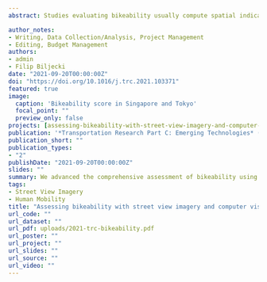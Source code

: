 ```yaml
---
abstract: Studies evaluating bikeability usually compute spatial indicators shaping cycling conditions and conflate them in a quantitative index. Much research involves site visits or conventional geospatial approaches, and few studies have leveraged street view imagery (SVI) for conducting virtual audits. These have assessed a limited range of aspects, and not all have been automated using computer vision (CV). Furthermore, studies have not yet zeroed in on gauging the usability of these technologies thoroughly. We investigate, with experiments at a fine spatial scale and across multiple geographies (Singapore and Tokyo), whether we can use SVI and CV to assess bikeability comprehensively. Extending related work, we develop an exhaustive index of bikeability composed of 34 indicators. The results suggest that SVI and CV are adequate to evaluate bikeability in cities comprehensively. As they outperformed non-SVI counterparts by a wide margin, SVI indicators are also found to be superior in assessing urban bikeability and potentially can be used independently, replacing traditional techniques. However, the paper exposes some limitations, suggesting that the best way forward is combining both SVI and non-SVI approaches. The new bikeability index presents a contribution in transportation and urban analytics, and it is scalable to assess cycling appeal widely.

author_notes:
- Writing, Data Collection/Analysis, Project Management 
- Editing, Budget Management
authors:
- admin
- Filip Biljecki
date: "2021-09-20T00:00:00Z"
doi: "https://doi.org/10.1016/j.trc.2021.103371"
featured: true
image:
  caption: 'Bikeability score in Singapore and Tokyo'
  focal_point: ""
  preview_only: false
projects: [assessing-bikeability-with-street-view-imagery-and-computer-vision]
publication: '*Transportation Research Part C: Emerging Technologies* (132)'
publication_short: ""
publication_types:
- "2"
publishDate: "2021-09-20T00:00:00Z"
slides: ""
summary: We advanced the comprehensive assessment of bikeability using street view imagery and computer vision.
tags:
- Street View Imagery
- Human Mobility
title: "Assessing bikeability with street view imagery and computer vision"
url_code: ""
url_dataset: ""
url_pdf: uploads/2021-trc-bikeability.pdf
url_poster: ""
url_project: ""
url_slides: ""
url_source: ""
url_video: ""
---
```


